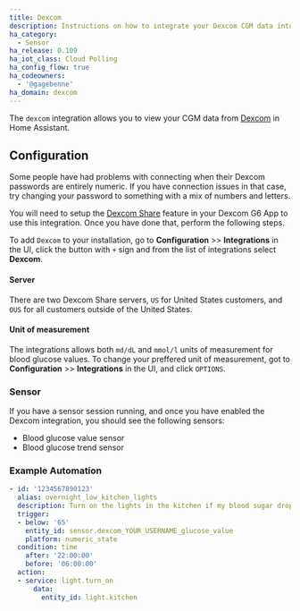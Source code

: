```yaml
---
title: Dexcom
description: Instructions on how to integrate your Dexcom CGM data into Home Assistant.
ha_category:
  - Sensor
ha_release: 0.109
ha_iot_class: Cloud Polling
ha_config_flow: true
ha_codeowners:
  - '@gagebenne'
ha_domain: dexcom
---
```


The `dexcom` integration allows you to view your CGM data from [Dexcom](https://www.dexcom.com/) in Home Assistant.

## Configuration

<div class='note warning'>
  
Some people have had problems with connecting when their Dexcom passwords are entirely numeric. If you have connection issues in that case, try changing your password to something with a mix of numbers and letters.

</div>

You will need to setup the [Dexcom Share](https://provider.dexcom.com/education-research/cgm-education-use/videos/setting-dexcom-share-and-follow) feature in your Dexcom G6 App to use this integration. Once you have done that, perform the following steps.

To add `Dexcom` to your installation, go to **Configuration** >> **Integrations** in the UI, click the button with `+` sign and from the list of integrations select **Dexcom**.

#### Server

There are two Dexcom Share servers, `US` for United States customers, and `OUS` for all customers outside of the United States.

#### Unit of measurement

The integrations allows both `md/dL` and `mmol/l` units of measurement for blood glucose values. To change your preffered unit of measurement, got to **Configuration** >> **Integrations** in the UI, and click `OPTIONS`.

### Sensor

If you have a sensor session running, and once you have enabled the Dexcom integration, you should see the following sensors:

- Blood glucose value sensor
- Blood glucose trend sensor

### Example Automation

```yaml
- id: '1234567890123'
  alias: overnight_low_kitchen_lights
  description: Turn on the lights in the kitchen if my blood sugar drops low overnight
  trigger:
  - below: '65'
    entity_id: sensor.dexcom_YOUR_USERNAME_glucose_value
    platform: numeric_state
  condition: time
    after: '22:00:00'
    before: '06:00:00'
  action:
  - service: light.turn_on
      data:
        entity_id: light.kitchen
```
